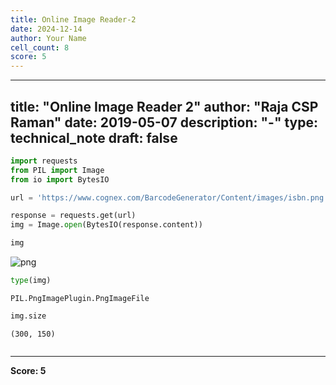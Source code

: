 ```yaml
---
title: Online Image Reader-2
date: 2024-12-14
author: Your Name
cell_count: 8
score: 5
---
```


---
title: "Online Image Reader 2"
author: "Raja CSP Raman"
date: 2019-05-07
description: "-"
type: technical_note
draft: false
---

```python
import requests
from PIL import Image
from io import BytesIO
```


```python
url = 'https://www.cognex.com/BarcodeGenerator/Content/images/isbn.png'
```


```python
response = requests.get(url)
img = Image.open(BytesIO(response.content))
```


```python
img
```




    
![png](/mlnotes/images/online_image_reader-2_4_0.png)
    




```python
type(img)
```




    PIL.PngImagePlugin.PngImageFile




```python
img.size
```




    (300, 150)




```python

```


---
**Score: 5**